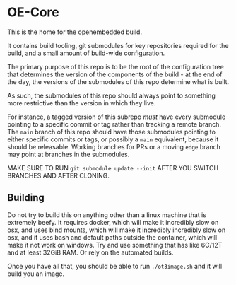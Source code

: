 # OE-Core

This is the home for the openembedded build.

It contains build tooling, git submodules for key repositories required for the build, and a small amount of build-wide configuration.

The primary purpose of this repo is to be the root of the configuration tree that determines the version of the components of the build - at the end of the day, the versions of the submodules of this repo determine what is built.

As such, the submodules of this repo should always point to something more restrictive than the version in which they live.

For instance, a tagged version of this subrepo _must_ have every submodule pointing to a specific commit or tag rather than tracking a remote branch. The `main` branch of this repo should have those submodules pointing to either specific commits or tags, or possibly a `main` equivalent, because it should be releasable. Working branches for PRs or a moving `edge` branch may point at branches in the submodules.

MAKE SURE TO RUN `git submodule update --init` AFTER YOU SWITCH BRANCHES AND AFTER CLONING.

## Building

Do not try to build this on anything other than a linux machine that is extremely beefy. It requires docker, which will make it incredibly slow on osx, and uses bind mounts, which will make it incredibly incredibly slow on osx, and it uses bash and default paths outside the container, which will make it not work on windows. Try and use something that has like 6C/12T and at least 32GiB RAM. Or rely on the automated builds.

Once you have all that, you should be able to run `./ot3image.sh` and it will build you an image.
